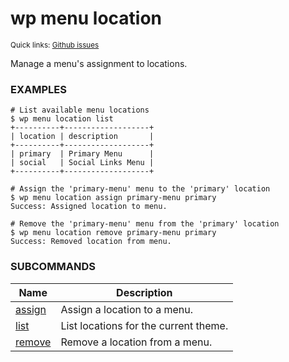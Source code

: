 # wp menu location

<small>Quick links: <a href="https://github.com/wp-cli/wp-cli/issues?q=is%3Aopen+label%3Acommand%3Amenu-location+sort%3Aupdated-desc">Github issues</a></small>

Manage a menu's assignment to locations.

### EXAMPLES

    # List available menu locations
    $ wp menu location list
    +----------+-------------------+
    | location | description       |
    +----------+-------------------+
    | primary  | Primary Menu      |
    | social   | Social Links Menu |
    +----------+-------------------+

    # Assign the 'primary-menu' menu to the 'primary' location
    $ wp menu location assign primary-menu primary
    Success: Assigned location to menu.

    # Remove the 'primary-menu' menu from the 'primary' location
    $ wp menu location remove primary-menu primary
    Success: Removed location from menu.





### SUBCOMMANDS

<table>
	<thead>
	<tr>
		<th>Name</th>
		<th>Description</th>
	</tr>
	</thead>
	<tbody>
		<tr>
			<td><a href="https://developer.wordpress.org/cli/commands/menu/location/assign/">assign</a></td>
			<td>Assign a location to a menu.</td>
		</tr>
		<tr>
			<td><a href="https://developer.wordpress.org/cli/commands/menu/location/list/">list</a></td>
			<td>List locations for the current theme.</td>
		</tr>
		<tr>
			<td><a href="https://developer.wordpress.org/cli/commands/menu/location/remove/">remove</a></td>
			<td>Remove a location from a menu.</td>
		</tr>
	</tbody>
</table>
